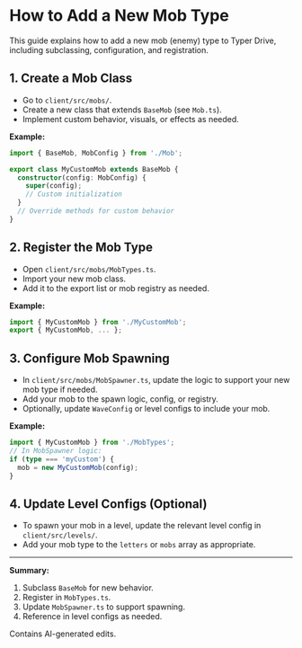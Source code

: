 # How to Add a New Mob Type

This guide explains how to add a new mob (enemy) type to Typer Drive, including subclassing, configuration, and registration.

## 1. Create a Mob Class
- Go to `client/src/mobs/`.
- Create a new class that extends `BaseMob` (see `Mob.ts`).
- Implement custom behavior, visuals, or effects as needed.

**Example:**
```ts
import { BaseMob, MobConfig } from './Mob';

export class MyCustomMob extends BaseMob {
  constructor(config: MobConfig) {
    super(config);
    // Custom initialization
  }
  // Override methods for custom behavior
}
```

## 2. Register the Mob Type
- Open `client/src/mobs/MobTypes.ts`.
- Import your new mob class.
- Add it to the export list or mob registry as needed.

**Example:**
```ts
import { MyCustomMob } from './MyCustomMob';
export { MyCustomMob, ... };
```

## 3. Configure Mob Spawning
- In `client/src/mobs/MobSpawner.ts`, update the logic to support your new mob type if needed.
- Add your mob to the spawn logic, config, or registry.
- Optionally, update `WaveConfig` or level configs to include your mob.

**Example:**
```ts
import { MyCustomMob } from './MobTypes';
// In MobSpawner logic:
if (type === 'myCustom') {
  mob = new MyCustomMob(config);
}
```

## 4. Update Level Configs (Optional)
- To spawn your mob in a level, update the relevant level config in `client/src/levels/`.
- Add your mob type to the `letters` or `mobs` array as appropriate.

---

**Summary:**
1. Subclass `BaseMob` for new behavior.
2. Register in `MobTypes.ts`.
3. Update `MobSpawner.ts` to support spawning.
4. Reference in level configs as needed.

Contains AI-generated edits.
